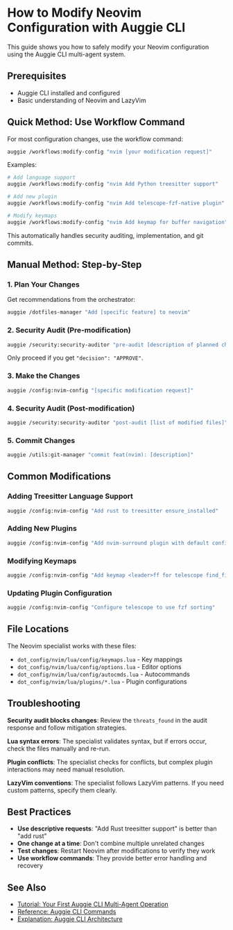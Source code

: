 # How to Modify Neovim Configuration with Auggie CLI

This guide shows you how to safely modify your Neovim configuration using the Auggie CLI multi-agent system.

## Prerequisites

- Auggie CLI installed and configured
- Basic understanding of Neovim and LazyVim

## Quick Method: Use Workflow Command

For most configuration changes, use the workflow command:

```bash
auggie /workflows:modify-config "nvim [your modification request]"
```

Examples:
```bash
# Add language support
auggie /workflows:modify-config "nvim Add Python treesitter support"

# Add new plugin
auggie /workflows:modify-config "nvim Add telescope-fzf-native plugin"

# Modify keymaps
auggie /workflows:modify-config "nvim Add keymap for buffer navigation"
```

This automatically handles security auditing, implementation, and git commits.

## Manual Method: Step-by-Step

### 1. Plan Your Changes

Get recommendations from the orchestrator:

```bash
auggie /dotfiles-manager "Add [specific feature] to neovim"
```

### 2. Security Audit (Pre-modification)

```bash
auggie /security:security-auditor "pre-audit [description of planned changes]"
```

Only proceed if you get `"decision": "APPROVE"`.

### 3. Make the Changes

```bash
auggie /config:nvim-config "[specific modification request]"
```

### 4. Security Audit (Post-modification)

```bash
auggie /security:security-auditor "post-audit [list of modified files]"
```

### 5. Commit Changes

```bash
auggie /utils:git-manager "commit feat(nvim): [description]"
```

## Common Modifications

### Adding Treesitter Language Support

```bash
auggie /config:nvim-config "Add rust to treesitter ensure_installed"
```

### Adding New Plugins

```bash
auggie /config:nvim-config "Add nvim-surround plugin with default configuration"
```

### Modifying Keymaps

```bash
auggie /config:nvim-config "Add keymap <leader>ff for telescope find_files"
```

### Updating Plugin Configuration

```bash
auggie /config:nvim-config "Configure telescope to use fzf sorting"
```

## File Locations

The Neovim specialist works with these files:

- `dot_config/nvim/lua/config/keymaps.lua` - Key mappings
- `dot_config/nvim/lua/config/options.lua` - Editor options
- `dot_config/nvim/lua/config/autocmds.lua` - Autocommands
- `dot_config/nvim/lua/plugins/*.lua` - Plugin configurations

## Troubleshooting

**Security audit blocks changes**: Review the `threats_found` in the audit response and follow mitigation strategies.

**Lua syntax errors**: The specialist validates syntax, but if errors occur, check the files manually and re-run.

**Plugin conflicts**: The specialist checks for conflicts, but complex plugin interactions may need manual resolution.

**LazyVim conventions**: The specialist follows LazyVim patterns. If you need custom patterns, specify them clearly.

## Best Practices

- **Use descriptive requests**: "Add Rust treesitter support" is better than "add rust"
- **One change at a time**: Don't combine multiple unrelated changes
- **Test changes**: Restart Neovim after modifications to verify they work
- **Use workflow commands**: They provide better error handling and recovery

## See Also

- [Tutorial: Your First Auggie CLI Multi-Agent Operation](../getting-started/auggie-cli-tutorial.md)
- [Reference: Auggie CLI Commands](../reference/auggie-cli-commands.md)
- [Explanation: Auggie CLI Architecture](../explanation/auggie-cli-architecture.md)
